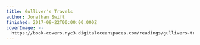 ```yaml
---
title: Gulliver's Travels
author: Jonathan Swift
finished: 2017-09-22T00:00:00.000Z
coverImage: >-
  https://book-covers.nyc3.digitaloceanspaces.com/readings/gullivers-travels-01.jpg
---
```

